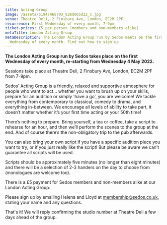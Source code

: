 ```yaml
---
title: Acting Group
image: /assets/51947468703_826d865d22_c.jpg
venue: Theatre Deli, 2 Finsbury Ave, London, EC2M 2PF
recurrence: First Wednesday of every month, 7-9pm
ticket-prices: £5 per person (members and non-members alike)
metaTitle: London Acting Group
metaDescription: The London Acting Group run by Sedos meets on the first
  Wednesday of every month. Find out how to sign up
---
```

**The London Acting Group run by Sedos takes place on the first Wednesday of every month, re-starting from Wednesday 4 May 2022.** 

Sessions take place at Theatre Deli, 2 Finsbury Ave, London, EC2M 2PF from 7-9pm.

Sedos’ Acting Group is a friendly, relaxed and supportive atmosphere for people who want to act... whether you want to brush up on your skills, prepare for an audition or simply 'have a go', you are welcome! We tackle everything from contemporary to classical, comedy to drama, and everything in-between. We encourage all levels of ability to take part, it doesn’t matter whether it’s your first time acting or your 50th time! 

There’s nothing to prepare. Bring yourself, a tea or coffee, take a script to rehearse for an hour, and then we’ll perform the scenes to the group at the end. And of course there’s the non-obligatory trip to the pub afterwards. 

You can also bring your own script if you have a specific audition piece you want to try, or if you just really like the script! But please be aware we can’t guarantee all scripts will be used. 

Scripts should be approximately five minutes (no longer than eight minutes) and there will be a selection of 2-3 handers on the day to choose from (monologues are welcome too).

There is a £5 payment for Sedos members and non-members alike at our London Acting Group. 

Please sign up by emailing Helena and Lloyd at [membership@sedos.co.uk](mailto:[membership@sedos.co.uk](<>)), stating your name and any questions. 

That's it! We will reply confirming the studio number at Theatre Deli a few days ahead of the group.